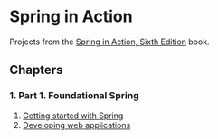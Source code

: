 # Spring in Action
Projects from the [Spring in Action, Sixth Edition](https://www.manning.com/books/spring-in-action-sixth-edition) book.

## Chapters
### 1. Part 1. Foundational Spring
1. [Getting started with Spring](./chapter01)
2. [Developing web applications](./chapter02)

